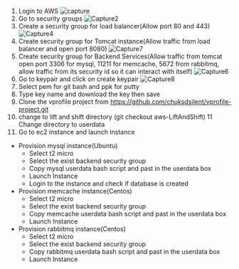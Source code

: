 1. Login to AWS
![capture](https://user-images.githubusercontent.com/18073289/215264000-6219481b-72e5-4e99-8579-2e55c03f6348.PNG)
2. Go to security groups
![Capture2](https://user-images.githubusercontent.com/18073289/215264011-e02a839b-0f8c-4156-acc7-0b3fa78b0732.PNG)
3. Create a security group for load balancer(Allow port 80 and 443)
![Capture4](https://user-images.githubusercontent.com/18073289/215264042-ea328be0-645d-40d6-bded-bbc342115a57.PNG)
4. Create security group for Tomcat instance(Allow traffic from load balancer and open port 8080)
![Capture7](https://user-images.githubusercontent.com/18073289/215264083-f761b890-1847-4be5-b06a-764947ac575e.PNG)
5. Create security group for Backend Services(Allow traffic from tomcat open port 3306 for mysql, 11211 for memcache, 5672 from rabbitmq, allow traffic from its security id so it can interact with itself)
![Capture6](https://user-images.githubusercontent.com/18073289/215264057-081a7d1d-8bc9-4138-864d-7270c1906148.PNG)
6. Go to keypair and click on create keypair
![Capture8](https://user-images.githubusercontent.com/18073289/215264099-1f7e58a9-3c7b-4c7a-901a-661682e74a51.PNG)
7. Select pem for git bash and ppk for putty
8. Type key name and download the key then save
9. Clone the vprofile project from https://github.com/chuksdsilent/vprofile-project.git
10. change to lift and shift directory (git checkout aws-LiftAndShift)
    11 Change directory to userdata
11. Go to ec2 instance and launch instance

- Provision mysql instance(Ubuntu)
  - Select t2 micro
  - Select the exist backend security group
  - Copy mysql userdata bash script and past in the userdata box
  - Launch Instance
  - Login to the instance and check if database is created
- Provision memcache instance(Centos)
  - Select t2 micro
  - Select the exist backend security group
  - Copy memcache userdata bash script and past in the userdata box
  - Launch Instance
- Provision rabbitmq instance(Centos)
  - Select t2 micro
  - Select the exist backend security group
  - Copy rabbitmq userdata bash script and past in the userdata box
  - Launch Instance

